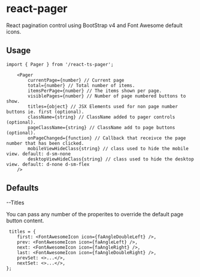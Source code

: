 # react-pager
React pagination control using BootStrap v4 and Font Awesome default icons.

## Usage
```
import { Pager } from '/react-ts-pager';
```

```
    <Pager 
        currentPage={number} // Current page
        total={number} // Total number of items.
        itemsPerPage={number} // The items shown per page.
        visiblePages={number} // Number of page numbered buttons to show.
        titles={object} // JSX Elements used for non page number buttons ie. first (optional).
        className={string} // ClassName added to pager controls (optional).
        pageClassName={string} // ClassName add to page buttons (optional).
        onPageChanged={function} // Callback that receivce the page number that has been clicked.
        mobileViewHideClass{string} // class used to hide the mobile view. default: d-sm-none
        desktopViewHideClass{string} // class used to hide the desktop view. default: d-none d-sm-flex
    />
```

## Defaults

--Titles

You can pass any number of the properites to override the default page button content.

```
 titles = {
    first: <FontAwesomeIcon icon={faAngleDoubleLeft} />,
    prev: <FontAwesomeIcon icon={faAngleLeft} />,
    next: <FontAwesomeIcon icon={faAngleRight} />,
    last: <FontAwesomeIcon icon={faAngleDoubleRight} />,
    prevSet: <>...</>,
    nextSet: <>...</>,
};
```